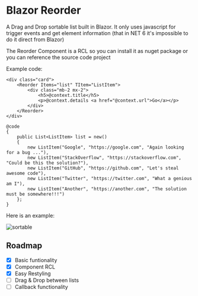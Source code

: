 # Blazor Reorder

A Drag and Drop sortable list built in Blazor. It only uses javascript for trigger events and get element information (that in NET 6 it's impossible to do it direct from Blazor)

The Reorder Component is a RCL so you can install it as nuget package or you can reference the source code project

Example code:

    <div class="card">
        <Reorder Items="list" TItem="ListItem">
            <div class="mb-2 mx-2">
                <h5>@context.title</h5>
                <p>@context.details <a href="@context.url">Go</a></p>      
            </div>
        </Reorder>
    </div>
    
    @code
    {
        public List<ListItem> list = new()
        {
            new ListItem("Google", "https://google.com", "Again looking for a bug ..."),
            new ListItem("StackOverflow", "https://stackoverflow.com", "Could be this the solution?"),
            new ListItem("GitHub", "https://github.com", "Let's steal awesome code"),
            new ListItem("Twitter", "https://twitter.com", "What a genious am I"),
            new ListItem("Another", "https://another.com", "The solution must be somewhere!!!")
        };
    }

Here is an example:

![sortable](https://user-images.githubusercontent.com/9949584/161866643-fff9989b-ca23-475d-83e0-3d80b1a77740.gif)

## Roadmap

- [x] Basic funtionality
- [x] Component RCL
- [x] Easy Restyling
- [ ] Drag & Drop between lists
- [ ] Callback functionality
